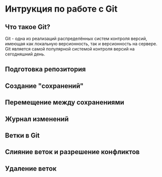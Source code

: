 # Интрукция по работе с Git

## Что такое Git?
Git - одна из реализаций распределённых систем контроля версий, имеющая как локальную версионность, так и версионность на сервере. Git является самой популярной системой контроля версий на сегодняшний день.

## Подготовка репозитория


## Создание "сохранений"


## Перемещение между сохранениями


## Журнал изменений


## Ветки в Git


## Слияние веток и разрешение конфликтов


## Удаление веток